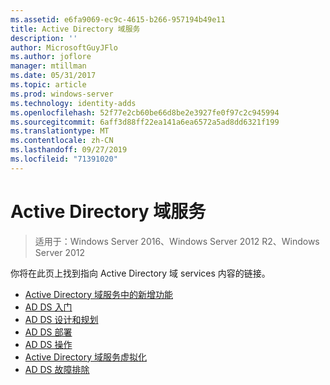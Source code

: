 ```yaml
---
ms.assetid: e6fa9069-ec9c-4615-b266-957194b49e11
title: Active Directory 域服务
description: ''
author: MicrosoftGuyJFlo
ms.author: joflore
manager: mtillman
ms.date: 05/31/2017
ms.topic: article
ms.prod: windows-server
ms.technology: identity-adds
ms.openlocfilehash: 52f77e2cb60be66d8be2e3927fe0f97c2c945994
ms.sourcegitcommit: 6aff3d88ff22ea141a6ea6572a5ad8dd6321f199
ms.translationtype: MT
ms.contentlocale: zh-CN
ms.lasthandoff: 09/27/2019
ms.locfileid: "71391020"
---
```

# <a name="active-directory-domain-services"></a>Active Directory 域服务

>适用于：Windows Server 2016、Windows Server 2012 R2、Windows Server 2012

  
你将在此页上找到指向 Active Directory 域 services 内容的链接。   


* [Active Directory 域服务中的新增功能](../whats-new-active-directory-domain-services.md)  
* [AD DS 入门](../ad-ds/AD-DS-Getting-Started.md)   
* [AD DS 设计和规划](../ad-ds/plan/AD-DS-Design-and-Planning.md)  
* [AD DS 部署](../ad-ds/deploy/AD-DS-Deployment.md)  
* [AD DS 操作](../ad-ds/manage/component-updates/AD-DS-Operations.md)   
* [Active Directory 域服务虚拟化](../ad-ds/get-started/virtual-dc/Active-Directory-Domain-Services-Virtualization.md)  
* [AD DS 故障排除](../ad-ds/manage/AD-DS-Troubleshooting.md)
